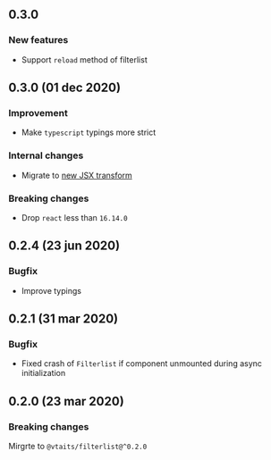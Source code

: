 ## 0.3.0

### New features

* Support `reload` method of filterlist

## 0.3.0 (01 dec 2020)

### Improvement

* Make `typescript` typings more strict

### Internal changes

- Migrate to [new JSX transform](https://reactjs.org/blog/2020/09/22/introducing-the-new-jsx-transform.html)

### Breaking changes

- Drop `react` less than `16.14.0`

## 0.2.4 (23 jun 2020)

### Bugfix

- Improve typings

## 0.2.1 (31 mar 2020)

### Bugfix

- Fixed crash of `Filterlist` if component unmounted during async initialization

## 0.2.0 (23 mar 2020)

### Breaking changes

Mirgrte to `@vtaits/filterlist@^0.2.0`
